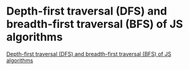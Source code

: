 # Depth-first traversal (DFS) and breadth-first traversal (BFS) of JS algorithms
[Depth-first traversal (DFS) and breadth-first traversal (BFS) of JS algorithms](https://aiwithcloud.com/2022/09/15/depth_first_traversal_dfs_and_breadth_first_traversal_bfs_of_js_algorithms/)